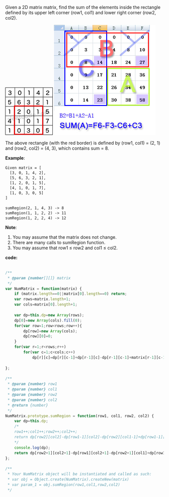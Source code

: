 ﻿Given a 2D matrix matrix, find the sum of the elements inside the rectangle defined by its upper left corner (row1, col1) and lower right corner (row2, col2).

![Alt Text](https://github.com/godghdai/leetcode/blob/master/Resource/img/304/2.png)
![Alt Text](https://github.com/godghdai/leetcode/blob/master/Resource/img/304/1.jpg)

The above rectangle (with the red border) is defined by (row1, col1) = (2, 1) and (row2, col2) = (4, 3), which contains sum = 8.

**Example**:
```
Given matrix = [
  [3, 0, 1, 4, 2],
  [5, 6, 3, 2, 1],
  [1, 2, 0, 1, 5],
  [4, 1, 0, 1, 7],
  [1, 0, 3, 0, 5]
]

sumRegion(2, 1, 4, 3) -> 8
sumRegion(1, 1, 2, 2) -> 11
sumRegion(1, 2, 2, 4) -> 12
```

**Note**:
1. You may assume that the matrix does not change.
2. There are many calls to sumRegion function.
3. You may assume that row1 ≤ row2 and col1 ≤ col2.


**code:**

```js

/**
 * @param {number[][]} matrix
 */
var NumMatrix = function(matrix) {
    if (matrix.length==0||matrix[0].length==0) return;
    var rows=matrix.length+1;
    var cols=matrix[0].length+1;
    
    var dp=this.dp=new Array(rows);
    dp[0]=new Array(cols).fill(0);
    for(var row=1;row<rows;row++){
        dp[row]=new Array(cols);
        dp[row][0]=0;
    }
    for(var r=1;r<rows;r++)
        for(var c=1;c<cols;c++)
            dp[r][c]=dp[r][c-1]+dp[r-1][c]-dp[r-1][c-1]+matrix[r-1][c-1];    
  
};

/** 
 * @param {number} row1 
 * @param {number} col1 
 * @param {number} row2 
 * @param {number} col2
 * @return {number}
 */
NumMatrix.prototype.sumRegion = function(row1, col1, row2, col2) {
    var dp=this.dp;
    /*
    row1++;col1++;row2++;col2++;
    return dp[row2][col2]-dp[row1-1][col2]-dp[row2][col1-1]+dp[row1-1][col1-1];
    */
    console.log(dp);
    return dp[row2+1][col2+1]-dp[row1][col2+1]-dp[row2+1][col1]+dp[row1][col1];
};

/** 
 * Your NumMatrix object will be instantiated and called as such:
 * var obj = Object.create(NumMatrix).createNew(matrix)
 * var param_1 = obj.sumRegion(row1,col1,row2,col2)
 */

```
